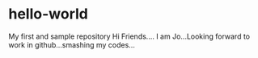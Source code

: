 # hello-world
My first and sample repository
Hi Friends....
      I am Jo...Looking forward to work in github...smashing my codes...
